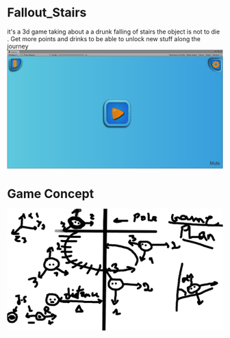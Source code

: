 # Fallout_Stairs
it's a 3d game taking about a a drunk falling of stairs  the object is not to die .
Get more points and drinks to be able to unlock new stuff along the journey 
![main menu](https://github.com/Thunderkilll/Fallout_Stairs/blob/master/FallStares/Art/Textures/fallingStairs.png)  



# Game Concept

![game concept](https://github.com/Thunderkilll/Fallout_Stairs/blob/master/FallStares/Art/Textures/gameConcept.png) 
